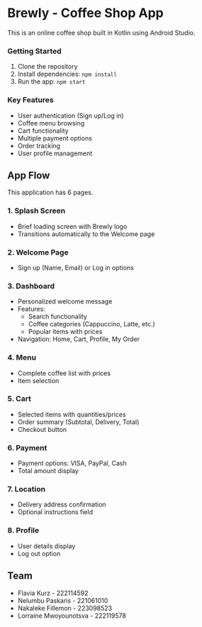 # Brewly - Coffee Shop App
This is an online coffee shop built in Kotlin using Android Studio.

### Getting Started
1. Clone the repository
2. Install dependencies: `npm install`
3. Run the app: `npm start`

### Key Features
- User authentication (Sign up/Log in)
- Coffee menu browsing
- Cart functionality
- Multiple payment options
- Order tracking
- User profile management

## App Flow
This application has 6 pages.

### 1. Splash Screen
- Brief loading screen with Brewly logo
- Transitions automatically to the Welcome page

### 2. Welcome Page
- Sign up (Name, Email) or Log in options

### 3. Dashboard
- Personalized welcome message
- Features:
    - Search functionality
    - Coffee categories (Cappuccino, Latte, etc.)
    - Popular items with prices
- Navigation: Home, Cart, Profile, My Order

### 4. Menu
- Complete coffee list with prices
- Item selection

### 5. Cart
- Selected items with quantities/prices
- Order summary (Subtotal, Delivery, Total)
- Checkout button

### 6. Payment
- Payment options: VISA, PayPal, Cash
- Total amount display

### 7. Location
- Delivery address confirmation
- Optional instructions field

### 8. Profile
- User details display
- Log out option

## Team

- Flavia Kurz - 222114592
- Nelumbu Paskaris - 221061010
- Nakaleke Fillemon - 223098523
- Lorraine Mwoyounotsva - 222119578